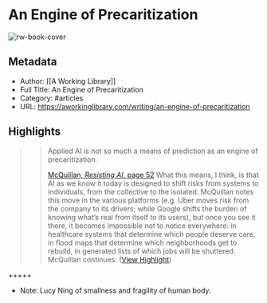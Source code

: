 # An Engine of Precaritization

![rw-book-cover](https://aworkinglibrary.com/img/mcquillan-resisting-ai.jpg)

## Metadata
- Author: [[A Working Library]]
- Full Title: An Engine of Precaritization
- Category: #articles
- URL: https://aworkinglibrary.com/writing/an-engine-of-precaritization

## Highlights

> > Applied AI is not so much a means of prediction as an engine of precaritization.
>  > 
>  > [McQuillan, *Resisting AI*, page 52](https://aworkinglibrary.com/reading/resisting-ai)
>  What this means, I think, is that AI as we know it today is designed to shift risks from systems to individuals, from the collective to the isolated. McQuillan notes this move in the various platforms (e.g. Uber moves risk from the company to its drivers; while Google shifts the burden of knowing what’s real from itself to its users), but once you see it there, it becomes impossible not to notice everywhere: in healthcare systems that determine which people deserve care, in flood maps that determine which neighborhoods get to rebuild, in generated lists of which jobs will be shuttered. McQuillan continues: ([View Highlight](https://read.readwise.io/read/01gs4vf7wj02tmsdv59asx565k))


+++++ 
- Note: Lucy Ning of smallness and fragility of human body.

